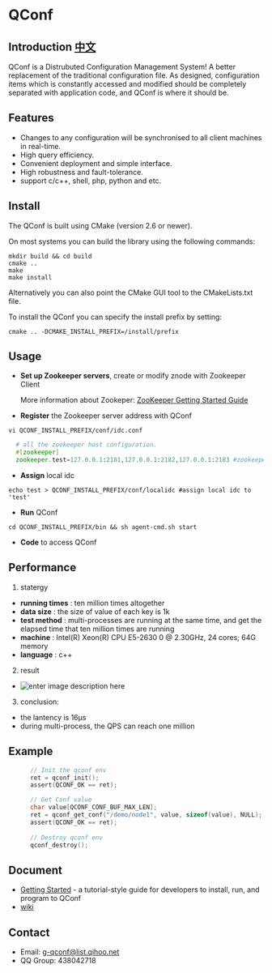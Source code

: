 QConf
=====

## Introduction [中文](https://github.com/Qihoo360/QConf/blob/master/README_ZH.md)
QConf is a Distrubuted Configuration Management System!
A better replacement of the traditional configuration file. As designed, configuration items which is constantly accessed and modified should be completely separated with application code, and QConf is where it should be.

## Features
* Changes to any configuration will be synchronised to all client machines in real-time.
* High query efficiency.
* Convenient deployment and simple interface.
* High robustness and  fault-tolerance.
* support c/c++, shell, php, python and etc.

## Install
The QConf is built using CMake (version 2.6 or newer).

On most systems you can build the library using the following commands:
``` shell
mkdir build && cd build
cmake ..
make
make install
```
Alternatively you can also point the CMake GUI tool to the CMakeLists.txt file.

To install the QConf you can specify the install prefix by setting:
``` shell
cmake .. -DCMAKE_INSTALL_PREFIX=/install/prefix
```

## Usage

 - **Set up Zookeeper servers**, create or modify znode with Zookeeper Client

	 More information about Zookeper: [ZooKeeper Getting Started Guide](http://zookeeper.apache.org/doc/r3.3.3/zookeeperStarted.html)
	 

 - **Register** the Zookeeper server address with QConf

``` shell
vi QCONF_INSTALL_PREFIX/conf/idc.conf
```
``` php
  # all the zookeeper host configuration.
  #[zookeeper]
  zookeeper.test=127.0.0.1:2181,127.0.0.1:2182,127.0.0.1:2183 #zookeeper of idc 'test'
```
 - **Assign** local idc
``` 
echo test > QCONF_INSTALL_PREFIX/conf/localidc #assign local idc to 'test'
```
 - **Run** QConf

``` shell
cd QCONF_INSTALL_PREFIX/bin && sh agent-cmd.sh start
```
 - **Code** to access QConf


## Performance
1.   statergy
 * **running times** :  ten million times altogether
 * **data size** :      the size of value of each key is 1k
 * **test method** :  multi-processes are running at the same time, and get the elapsed time that ten million times are running
 * **machine** : Intel(R) Xeon(R) CPU E5-2630 0 @ 2.30GHz, 24 cores; 64G memory
 * **language** : c++
2.   result
 * ![enter image description here](http://ww1.sinaimg.cn/bmiddle/69a9c739jw1eqgwvqxhhmj206207tdg5.jpg "Result")
3. conclusion: 
 * the lantency is 16μs
 * during multi-process, the QPS can reach one million
 
## Example

``` c
	  // Init the qconf env
      ret = qconf_init();
      assert(QCONF_OK == ret);

      // Get Conf value
      char value[QCONF_CONF_BUF_MAX_LEN];
      ret = qconf_get_conf("/demo/node1", value, sizeof(value), NULL);
      assert(QCONF_OK == ret);
      
      // Destroy qconf env
      qconf_destroy();
```

## Document
* [Getting Started](https://github.com/Qihoo360/QConf/blob/master/doc/QConf%20Getting%20Started%20Guide.md) - a tutorial-style guide for developers to install, run, and program to QConf
* [wiki](https://github.com/Qihoo360/QConf/wiki)


## Contact

* Email: g-qconf@list.qihoo.net
* QQ Group: 438042718 
